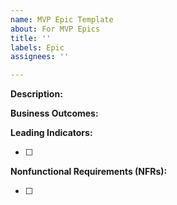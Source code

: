 ```yaml
---
name: MVP Epic Template
about: For MVP Epics
title: ''
labels: Epic
assignees: ''

---
```


**Description:**


**Business Outcomes:** 



**Leading Indicators:** 

- [ ] 

**Nonfunctional Requirements (NFRs):**

- [ ]
